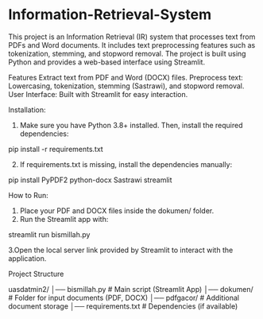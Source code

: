 # Information-Retrieval-System
This project is an Information Retrieval (IR) system that processes text from PDFs and Word documents. It includes text preprocessing features such as tokenization, stemming, and stopword removal. The project is built using Python and provides a web-based interface using Streamlit.

Features
Extract text from PDF and Word (DOCX) files.
Preprocess text: Lowercasing, tokenization, stemming (Sastrawi), and stopword removal.
User Interface: Built with Streamlit for easy interaction.

Installation:
1. Make sure you have Python 3.8+ installed. Then, install the required dependencies:

pip install -r requirements.txt

2. If requirements.txt is missing, install the dependencies manually:

pip install PyPDF2 python-docx Sastrawi streamlit



How to Run:
1. Place your PDF and DOCX files inside the dokumen/ folder.
2. Run the Streamlit app with:

streamlit run bismillah.py

3.Open the local server link provided by Streamlit to interact with the application.

Project Structure

uasdatmin2/
│── bismillah.py           # Main script (Streamlit App)
│── dokumen/               # Folder for input documents (PDF, DOCX)
│── pdfgacor/              # Additional document storage
│── requirements.txt       # Dependencies (if available)

